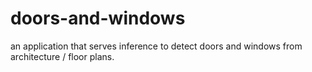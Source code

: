 # doors-and-windows
an application that serves inference to detect doors and windows from architecture / floor plans. 
